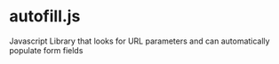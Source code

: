# autofill.js
Javascript Library that looks for URL parameters and can automatically populate form fields
